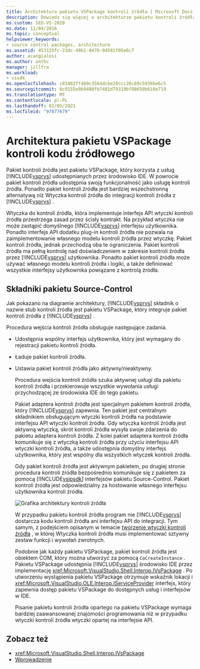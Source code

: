 ```yaml
---
title: Architektura pakietu VSPackage kontroli źródła | Microsoft Docs
description: Dowiedz się więcej o architekturze pakietu kontroli źródła, który jest pakietu VSPackage, który zapewnia funkcjonalność programu Visual Studio jako usługę kontroli źródła.
ms.custom: SEO-VS-2020
ms.date: 11/04/2016
ms.topic: conceptual
helpviewer_keywords:
- source control packages, architecture
ms.assetid: 453125fc-23dc-49b1-8476-94581f05e6c7
author: acangialosi
ms.author: anthc
manager: jillfra
ms.workload:
- vssdk
ms.openlocfilehash: c03482ff489c356ddcbe28ccc26c69c5936be6c5
ms.sourcegitcommit: 0c9155e9b9408fb7481d79319bf08650b610e719
ms.translationtype: MT
ms.contentlocale: pl-PL
ms.lasthandoff: 01/05/2021
ms.locfileid: "97877679"
---
```

# <a name="source-control-vspackage-architecture"></a>Architektura pakietu VSPackage kontroli kodu źródłowego
Pakiet kontroli źródła jest pakietu VSPackage, który korzysta z usług [!INCLUDE[vsprvs](../../code-quality/includes/vsprvs_md.md)] udostępnianych przez środowisko IDE. W powrocie pakiet kontroli źródła udostępnia swoją funkcjonalność jako usługę kontroli źródła. Ponadto pakiet kontroli źródła jest bardziej wszechstronną alternatywą niż Wtyczka kontroli źródła do integracji kontroli źródła z [!INCLUDE[vsprvs](../../code-quality/includes/vsprvs_md.md)] .

 Wtyczka do kontroli źródła, która implementuje interfejs API wtyczki kontroli źródła przestrzega zasad przez ścisły kontrakt. Na przykład wtyczka nie może zastąpić domyślnego [!INCLUDE[vsprvs](../../code-quality/includes/vsprvs_md.md)] interfejsu użytkownika. Ponadto interfejs API dodatku plug-in kontroli źródła nie pozwala na zaimplementowanie własnego modelu kontroli źródła przez wtyczkę. Pakiet kontroli źródła, jednak przechodzą oba te ograniczenia. Pakiet kontroli źródła ma pełną kontrolę nad doświadczeniem w zakresie kontroli źródła przez [!INCLUDE[vsprvs](../../code-quality/includes/vsprvs_md.md)] użytkownika. Ponadto pakiet kontroli źródła może używać własnego modelu kontroli źródła i logiki, a także definiować wszystkie interfejsy użytkownika powiązane z kontrolą źródła.

## <a name="source-control-package-components"></a>Składniki pakietu Source-Control
 Jak pokazano na diagramie architektury, [!INCLUDE[vsprvs](../../code-quality/includes/vsprvs_md.md)] składnik o nazwie stub kontroli źródła jest pakietu VSPackage, który integruje pakiet kontroli źródła z [!INCLUDE[vsprvs](../../code-quality/includes/vsprvs_md.md)] .

 Procedura wejścia kontroli źródła obsługuje następujące zadania.

- Udostępnia wspólny interfejs użytkownika, który jest wymagany do rejestracji pakietu kontroli źródła.

- Ładuje pakiet kontroli źródła.

- Ustawia pakiet kontroli źródła jako aktywny/nieaktywny.

  Procedura wejścia kontroli źródła szuka aktywnej usługi dla pakietu kontroli źródła i przekierowuje wszystkie wywołania usługi przychodzącej ze środowiska IDE do tego pakietu.

  Pakiet adaptera kontroli źródła jest specjalnym pakietem kontroli źródła, który [!INCLUDE[vsprvs](../../code-quality/includes/vsprvs_md.md)] zapewnia. Ten pakiet jest centralnym składnikiem obsługującym wtyczki kontroli źródła na podstawie interfejsu API wtyczki kontroli źródła. Gdy wtyczka kontroli źródła jest aktywną wtyczką, skrót kontroli źródła wysyła swoje zdarzenia do pakietu adaptera kontroli źródła. Z kolei pakiet adaptera kontroli źródła komunikuje się z wtyczką kontroli źródła przy użyciu interfejsu API wtyczki kontroli źródła, a także udostępnia domyślny interfejs użytkownika, który jest wspólny dla wszystkich wtyczek kontroli źródła.

  Gdy pakiet kontroli źródła jest aktywnym pakietem, po drugiej stronie procedura kontroli źródła bezpośrednio komunikuje się z pakietem za pomocą [!INCLUDE[vsipsdk](../../extensibility/includes/vsipsdk_md.md)] interfejsów pakietu Source-Control. Pakiet kontroli źródła jest odpowiedzialny za hostowanie własnego interfejsu użytkownika kontroli źródła.

  ![Grafika architektury kontroli źródła](../../extensibility/internals/media/vsipsccarch.gif "VSIPSCCArch")

  W przypadku pakietu kontroli źródła program nie [!INCLUDE[vsprvs](../../code-quality/includes/vsprvs_md.md)] dostarcza kodu kontroli źródła ani interfejsu API do integracji. Tym samym, z podejściem opisanym w temacie [tworzenie wtyczki kontroli źródła](../../extensibility/internals/creating-a-source-control-plug-in.md) , w której Wtyczka kontroli źródła musi implementować sztywny zestaw funkcji i wywołań zwrotnych.

  Podobnie jak każdy pakietu VSPackage, pakiet kontroli źródła jest obiektem COM, który można utworzyć za pomocą `CoCreateInstance` . Pakietu VSPackage udostępnia [!INCLUDE[vsprvs](../../code-quality/includes/vsprvs_md.md)] środowisko IDE przez implementację <xref:Microsoft.VisualStudio.Shell.Interop.IVsPackage> . Po utworzeniu wystąpienia pakietu VSPackage otrzymuje wskaźnik lokacji i <xref:Microsoft.VisualStudio.OLE.Interop.IServiceProvider> interfejs, który zapewnia dostęp pakietu VSPackage do dostępnych usług i interfejsów w IDE.

  Pisanie pakietu kontroli źródła opartego na pakietu VSPackage wymaga bardziej zaawansowanej znajomości programowania niż w przypadku wtyczki kontroli źródła wtyczki opartej na interfejsie API.

## <a name="see-also"></a>Zobacz też
- <xref:Microsoft.VisualStudio.Shell.Interop.IVsPackage>
- [Wprowadzenie](../../extensibility/internals/getting-started-with-source-control-vspackages.md)
